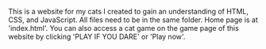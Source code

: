 This is a website for my cats I created to gain an understanding of HTML, CSS, and JavaScript.  All files need to be in the same folder.  Home page is at 'index.html'.  You can also access a cat game on the game page of this website by clicking 'PLAY IF YOU DARE' or 'Play now'.
